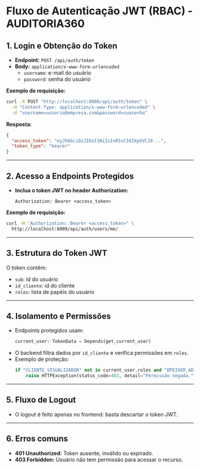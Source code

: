 # Fluxo de Autenticação JWT (RBAC) - AUDITORIA360

## 1. Login e Obtenção do Token

- **Endpoint:** `POST /api/auth/token`
- **Body:** `application/x-www-form-urlencoded`
  - `username`: e-mail do usuário
  - `password`: senha do usuário

**Exemplo de requisição:**

```bash
curl -X POST "http://localhost:8000/api/auth/token" \
  -H "Content-Type: application/x-www-form-urlencoded" \
  -d "username=usuario@empresa.com&password=suasenha"
```

**Resposta:**

```json
{
  "access_token": "eyJhbGciOiJIUzI1NiIsInR5cCI6IkpXVCJ9...",
  "token_type": "bearer"
}
```

---

## 2. Acesso a Endpoints Protegidos

- **Inclua o token JWT no header Authorization:**
  ```
  Authorization: Bearer <access_token>
  ```

**Exemplo de requisição:**

```bash
curl -H "Authorization: Bearer <access_token>" \
  http://localhost:8000/api/auth/users/me/
```

---

## 3. Estrutura do Token JWT

O token contém:

- `sub`: id do usuário
- `id_cliente`: id do cliente
- `roles`: lista de papéis do usuário

---

## 4. Isolamento e Permissões

- Endpoints protegidos usam:
  ```python
  current_user: TokenData = Depends(get_current_user)
  ```
- O backend filtra dados por `id_cliente` e verifica permissões em `roles`.
- Exemplo de proteção:
  ```python
  if "CLIENTE_VISUALIZADOR" not in current_user.roles and "DPEIXER_ADMIN" not in current_user.roles:
      raise HTTPException(status_code=403, detail="Permissão negada.")
  ```

---

## 5. Fluxo de Logout

- O logout é feito apenas no frontend: basta descartar o token JWT.

---

## 6. Erros comuns

- **401 Unauthorized:** Token ausente, inválido ou expirado.
- **403 Forbidden:** Usuário não tem permissão para acessar o recurso.
